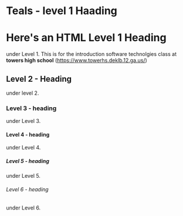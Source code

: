 # Teals - level 1 Haading 
<H1>Here's an HTML Level 1 Heading</H1> 

under Level 1. This is for the introduction software technolgies class at **towers high school**
(https://www.towerhs.deklb.12.ga.us/)
## Level 2 - Heading 
under level 2. 

### Level 3 - heading

under Level 3.

#### Level 4 - heading

under Level 4. 

##### Level 5 - heading 

under Level 5.

###### Level 6 - heading

under Level 6. 


